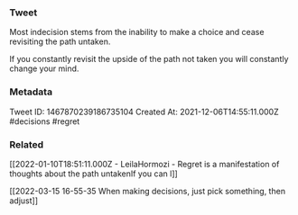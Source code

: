 ### Tweet
Most indecision stems from the inability to make a choice and cease revisiting the path untaken.

If you constantly revisit the upside of the path not taken you will constantly change your mind.

### Metadata
Tweet ID: 1467870239186735104
Created At: 2021-12-06T14:55:11.000Z
#decisions 
#regret

### Related
[[2022-01-10T18:51:11.000Z - LeilaHormozi - Regret is a manifestation of thoughts about the path untakenIf you can l]]

[[2022-03-15 16-55-35 When making decisions, just pick something, then adjust]]

